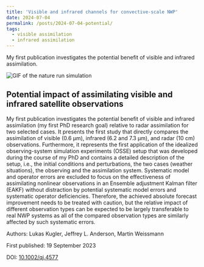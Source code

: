 ```yaml
---
title: 'Visible and infrared channels for convective-scale NWP'
date: 2024-07-04
permalink: /posts/2024-07-04-potential/
tags:
  - visible assimilation
  - infrared assimilation
---
```


My first publication investigates the potential benefit of visible and infrared assimilation.

![GIF of the nature run simulation](https://lkugler.github.io/files/paper1.gif)

## Potential impact of assimilating visible and infrared satellite observations

My first publication investigates the potential benefit of visible and infrared assimilation (my first PhD research goal) relative to radar assimilation for two selected cases. It presents the first study that directly compares the assimilation of visible (0.6 μm), infrared (6.2 and 7.3 μm), and radar (10 cm) observations. Furthermore, it represents the first application of the idealized observing-system simulation experiments (OSSE) setup that was developed during the course of my PhD and contains a detailed description of the setup, i.e., the initial conditions and perturbations, the two cases (weather situations), the observing and the assimilation system. Systematic model and operator errors are excluded to focus on the effectiveness of assimilating nonlinear observations in an Ensemble adjustment Kalman filter (EAKF) without distraction by potential systematic model errors and systematic operator deficiencies. Therefore, the achieved absolute forecast improvement needs to be treated with caution, but the relative impact of different observation types can be expected to be largely transferable to real NWP systems as all of the compared observation types are similarly affected by such systematic errors.

Authors: Lukas Kugler, Jeffrey L. Anderson, Martin Weissmann

First published: 19 September 2023

DOI: [10.1002/qj.4577](https://doi.org/10.1002/qj.4577)


